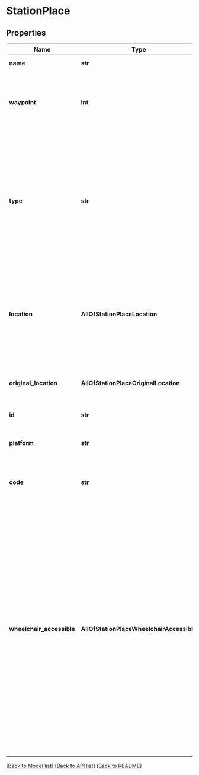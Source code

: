 # StationPlace

## Properties
Name | Type | Description | Notes
------------ | ------------- | ------------- | -------------
**name** | **str** | Location name | [optional] 
**waypoint** | **int** | If present, this place corresponds to the waypoint in the request with the same index. | [optional] 
**type** | **str** | Place type. Each place type can have extra attributes.  **NOTE:** The list of possible place types could be extended in the future. The client application is expected to handle such a case gracefully.  | 
**location** | **AllOfStationPlaceLocation** | The position of this location  This position was used in route calculation. It may be different to the original position provided in the request.  | 
**original_location** | **AllOfStationPlaceOriginalLocation** | If present, the original position of this location provided in the request. | [optional] 
**id** | **str** | Identifier of this station | [optional] 
**platform** | **str** | Platform name or number for the departure. | [optional] 
**code** | **str** | Short text or a number that identifies the place for riders. | [optional] 
**wheelchair_accessible** | **AllOfStationPlaceWheelchairAccessible** | Information about accessibility for people with a disability and who use a wheelchair.  * &#x60;unknown&#x60; - Accessibility information is not available. * &#x60;yes&#x60; - There exists some accessible path from outside the station to the specific stop/platform. * &#x60;limited&#x60; - Accessibility is limited or assistance is required. * &#x60;no&#x60; - There exists no accessible path from outside the station to the specific stop/platform.  | [optional] 

[[Back to Model list]](../README.md#documentation-for-models) [[Back to API list]](../README.md#documentation-for-api-endpoints) [[Back to README]](../README.md)


